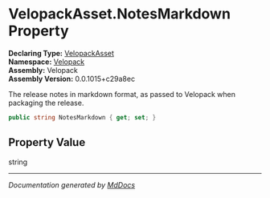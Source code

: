 ﻿<!--  
  <auto-generated>   
    The contents of this file were generated by a tool.  
    Changes to this file may be list if the file is regenerated  
  </auto-generated>   
-->

# VelopackAsset.NotesMarkdown Property

**Declaring Type:** [VelopackAsset](../index.md)  
**Namespace:** [Velopack](../../index.md)  
**Assembly:** Velopack  
**Assembly Version:** 0.0.1015+c29a8ec

 The release notes in markdown format, as passed to Velopack when packaging the release. 

```csharp
public string NotesMarkdown { get; set; }
```

## Property Value

string

___

*Documentation generated by [MdDocs](https://github.com/ap0llo/mddocs)*
